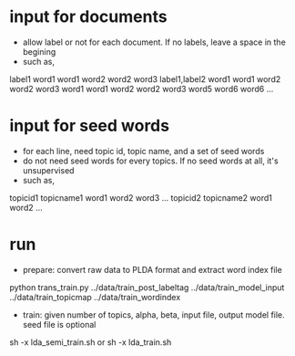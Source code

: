 # input for documents

* allow label or not for each document. If no labels, leave a space in the begining
* such as,

label1 word1 word1 word2 word2 word3
label1,label2 word1 word1 word2 word2 word3
 word1 word1 word2 word2 word3
 word5 word6 word6 ...

# input for seed words

* for each line, need topic id, topic name, and a set of seed words
* do not need seed words for every topics. If no seed words at all, it's unsupervised
* such as,

topicid1 topicname1 word1 word2 word3 ...
topicid2 topicname2 word1 word2 ...

# run

* prepare: convert raw data to PLDA format and extract word index file

python trans_train.py ../data/train_post_labeltag ../data/train_model_input ../data/train_topicmap ../data/train_wordindex

* train: given number of topics, alpha, beta, input file, output model file. seed file is optional

sh -x lda_semi_train.sh
  or 
sh -x lda_train.sh

